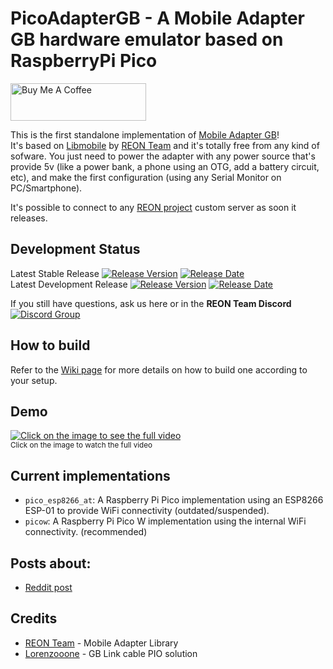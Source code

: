 # PicoAdapterGB - A Mobile Adapter GB hardware emulator based on RaspberryPi Pico

<a href="https://www.buymeacoffee.com/zenaro147" target="_blank"><img src="https://cdn.buymeacoffee.com/buttons/v2/default-yellow.png" alt="Buy Me A Coffee" style="height: 60px !important;width: 217px !important;" ></a>

This is the first standalone implementation of [Mobile Adapter GB](https://bulbapedia.bulbagarden.net/wiki/Mobile_Game_Boy_Adapter)!
<br>It's based on [Libmobile](https://github.com/REONTeam/libmobile) by [REON Team](https://github.com/REONTeam) and it's totally free from any kind of sofware. You just need to power the adapter with any power source that's provide 5v (like a power bank, a phone using an OTG, add a battery circuit, etc), and make the first configuration (using any Serial Monitor on PC/Smartphone).

It's possible to connect to any [REON project](https://github.com/REONTeam/reon) custom server as soon it releases.

## Development Status
Latest Stable Release  [![Release Version](https://img.shields.io/github/v/release/zenaro147/PicoAdapterGB?style=plastic)](https://github.com/zenaro147/PicoAdapterGB/releases/latest/)  [![Release Date](https://img.shields.io/github/release-date/zenaro147/PicoAdapterGB?style=plastic)](https://github.com/zenaro147/PicoAdapterGB/releases/latest/)
<br>Latest Development Release  [![Release Version](https://img.shields.io/github/release/zenaro147/PicoAdapterGB/all.svg?style=plastic)](https://github.com/zenaro147/PicoAdapterGB/releases/) [![Release Date](https://img.shields.io/github/release-date-pre/zenaro147/PicoAdapterGB.svg?style=plastic)](https://github.com/zenaro147/PicoAdapterGB/releases/) 

If you still have questions, ask us here or in the **REON Team Discord** [![Discord Group](https://img.shields.io/badge/chat-on%20Discord-738ADB)](https://discord.gg/mKT4pTfUqC)

## How to build
Refer to the [Wiki page](https://github.com/zenaro147/PicoAdapterGB/wiki) for more details on how to build one according to your setup.

## Demo
[![Click on the image to see the full video](https://github.com/zenaro147/PicoAdapterGB/blob/main/doc/demoPreview.gif)](https://youtu.be/YvNsaXxCjOU)<br> 
<sub>Click on the image to watch the full video</sub>

## Current implementations
- `pico_esp8266_at`: A Raspberry Pi Pico implementation using an ESP8266 ESP-01 to provide WiFi connectivity (outdated/suspended). 
- `picow`: A Raspberry Pi Pico W implementation using the internal WiFi connectivity. (recommended)

## Posts about:
* [Reddit post](https://www.reddit.com/r/Gameboy/comments/14scudy/just_dropping_this_mobile_adapter_gb_revival_wip/?sort=new)

## Credits 
* [REON Team](https://github.com/REONTeam/) - Mobile Adapter Library
* [Lorenzooone](https://github.com/Lorenzooone/) - GB Link cable PIO solution

